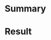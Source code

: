<!-- Thanks for submitting a pull request! Please provide enough information
so that others can review your pull request. -->

# Summary
<!-- Explain the **motivation** for making this change. What existing problem
does the pull request solve? Are there any linked issues? -->

# Result
<!-- Demonstrate the code is solid.
Example: The exact commands you ran and their output,
screenshots / videos if the pull request changes UI. -->

